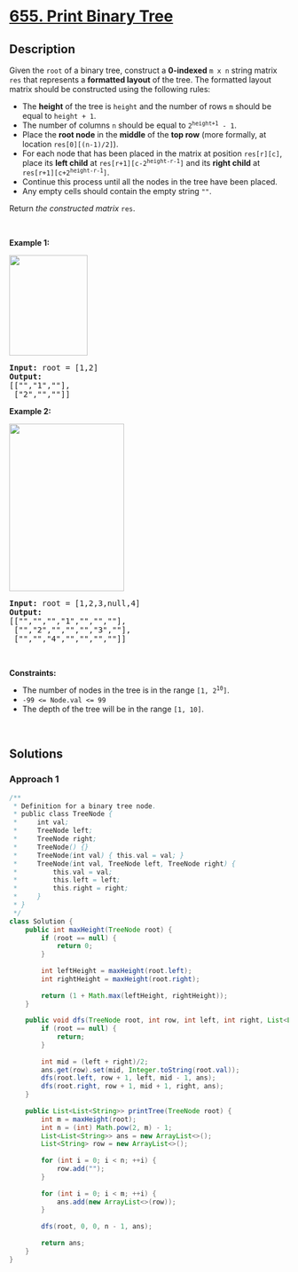 # [655. Print Binary Tree](https://leetcode.com/problems/print-binary-tree)

## Description

<p>Given the <code>root</code> of a binary tree, construct a <strong>0-indexed</strong> <code>m x n</code> string matrix <code>res</code> that represents a <strong>formatted layout</strong> of the tree. The formatted layout matrix should be constructed using the following rules:</p>

<ul>
    <li>The <strong>height</strong> of the tree is <code>height</code>&nbsp;and the number of rows <code>m</code> should be equal to <code>height + 1</code>.</li>
    <li>The number of columns <code>n</code> should be equal to <code>2<sup>height+1</sup> - 1</code>.</li>
    <li>Place the <strong>root node</strong> in the <strong>middle</strong> of the <strong>top row</strong> (more formally, at location <code>res[0][(n-1)/2]</code>).</li>
    <li>For each node that has been placed in the matrix at position <code>res[r][c]</code>, place its <strong>left child</strong> at <code>res[r+1][c-2<sup>height-r-1</sup>]</code> and its <strong>right child</strong> at <code>res[r+1][c+2<sup>height-r-1</sup>]</code>.</li>
    <li>Continue this process until all the nodes in the tree have been placed.</li>
    <li>Any empty cells should contain the empty string <code>&quot;&quot;</code>.</li>
</ul>

<p>Return <em>the constructed matrix </em><code>res</code>.</p>
<p>&nbsp;</p>

<p><strong class="example">Example 1:</strong></p>
<img alt="" src="https://fastly.jsdelivr.net/gh/doocs/leetcode@main/solution/0600-0699/0655.Print%20Binary%20Tree/images/print1-tree.jpg" style="width: 141px; height: 181px;" />
<pre>
<strong>Input:</strong> root = [1,2]
<strong>Output:</strong> 
[[&quot;&quot;,&quot;1&quot;,&quot;&quot;],
&nbsp;[&quot;2&quot;,&quot;&quot;,&quot;&quot;]]
</pre>

<p><strong class="example">Example 2:</strong></p>
<img alt="" src="https://fastly.jsdelivr.net/gh/doocs/leetcode@main/solution/0600-0699/0655.Print%20Binary%20Tree/images/print2-tree.jpg" style="width: 207px; height: 302px;" />
<pre>
<strong>Input:</strong> root = [1,2,3,null,4]
<strong>Output:</strong> 
[[&quot;&quot;,&quot;&quot;,&quot;&quot;,&quot;1&quot;,&quot;&quot;,&quot;&quot;,&quot;&quot;],
&nbsp;[&quot;&quot;,&quot;2&quot;,&quot;&quot;,&quot;&quot;,&quot;&quot;,&quot;3&quot;,&quot;&quot;],
&nbsp;[&quot;&quot;,&quot;&quot;,&quot;4&quot;,&quot;&quot;,&quot;&quot;,&quot;&quot;,&quot;&quot;]]
</pre>
<p>&nbsp;</p>

<p><strong>Constraints:</strong></p>
<ul>
    <li>The number of nodes in the tree is in the range <code>[1, 2<sup>10</sup>]</code>.</li>
    <li><code>-99 &lt;= Node.val &lt;= 99</code></li>
    <li>The depth of the tree will be in the range <code>[1, 10]</code>.</li>
</ul>
<p>&nbsp;</p>

## Solutions

### **Approach 1**

```java
/**
 * Definition for a binary tree node.
 * public class TreeNode {
 *     int val;
 *     TreeNode left;
 *     TreeNode right;
 *     TreeNode() {}
 *     TreeNode(int val) { this.val = val; }
 *     TreeNode(int val, TreeNode left, TreeNode right) {
 *         this.val = val;
 *         this.left = left;
 *         this.right = right;
 *     }
 * }
 */
class Solution {
    public int maxHeight(TreeNode root) {
        if (root == null) {
            return 0;
        }
        
        int leftHeight = maxHeight(root.left);
        int rightHeight = maxHeight(root.right);
        
        return (1 + Math.max(leftHeight, rightHeight));
    }
    
    public void dfs(TreeNode root, int row, int left, int right, List<List<String>> ans) {
        if (root == null) {
            return;
        }
        
        int mid = (left + right)/2;
        ans.get(row).set(mid, Integer.toString(root.val));
        dfs(root.left, row + 1, left, mid - 1, ans);
        dfs(root.right, row + 1, mid + 1, right, ans);
    }
    
    public List<List<String>> printTree(TreeNode root) {
        int m = maxHeight(root);
        int n = (int) Math.pow(2, m) - 1;
        List<List<String>> ans = new ArrayList<>();
        List<String> row = new ArrayList<>();
        
        for (int i = 0; i < n; ++i) {
            row.add("");
        }
        
        for (int i = 0; i < m; ++i) {
            ans.add(new ArrayList<>(row));
        }
        
        dfs(root, 0, 0, n - 1, ans);
        
        return ans;
    }
}
```